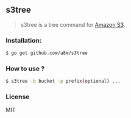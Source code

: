 s3tree
---
> s3tree is a tree command for [Amazon S3](https://aws.amazon.com/s3/).

### Installation:
```sh
$ go get github.com/a8m/s3tree
```

### How to use ?
```sh
$ s3tree -b bucket -p prefix(optional) ...
```

### License
MIT
